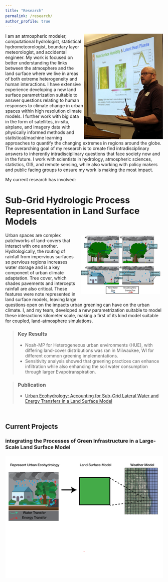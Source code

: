 ```yaml
---
title: "Research"
permalink: /research/
author_profile: true
---
```


<img src="../images/Headshot-9sep2024.png" alt="Image of Aaron Alexander Presenting at NCAR in June 2023" style="float:right;max-width:50%;height:auto;padding:1px;"/>

I am an atmospheric modeler, computational hydrologist, statistical hydrometeorologist, boundary layer meteorologist, and accidental engineer. My work is focused on better understanding the links between the atmosphere and the land surface where we live in areas of both extreme heterogeneity and human interactions. I have extensive experience developing a new land surface parametrization suitable to answer questions relating to human responses to climate change in urban spaces within high resolution climate models. I further work with big data in the form of satellites, in-situ, airplane, and imagery data with physically informed methods and statistical/machine learning approaches to quantify the changing extremes in regions around the globe. The overarching goal of my research is to create find intradisciplinary answers to inherently intradisciplinary questions that face society now and in the future. I work with  scientists in hydrology, atmospheric sciences, statistics, GIS, and remote sensing, while also working with policy makers and public facing groups to ensure my work is making the most impact.

My current research has involved:



Sub-Grid Hydrologic Process Representation in Land Surface Models
=====
<img src="../images/icon_plots_figure1-4Jun2023.png" alt="Image 1" style="float:right;max-width:50%;height:auto;padding:10px;"/>

Urban spaces are complex patchworks of land-covers that interact with one another. Hydrologically, the routing of rainfall from impervious surfaces so pervious regions increases water storage and is a key component of urban climate adaptation. Tree cover, which shades pavements and intercepts rainfall are also critical. These features were note represented in land surface models, leaving large questions open on the impacts urban greening can have on the urban climate. I, and my team, developed a new parametrization suitable to model these interactions kilometer scale, making a first of its kind model suitable for coupled, land-atmosphere simulations. 


> ### Key Results
> * Noah-MP for Heterogeneous urban environments (HUE), with differing land-cover distributions was ran in Milwaukee, WI for different common greening implementations. 
> * Sensitivity analysis showed that greening practices can enhance infiltration while also enhancing the soil water consumption through larger Evapotranspiration. 

> ### Publication
> * [Urban Ecohydrology: Accounting for Sub-Grid Lateral Water and Energy Transfers in a Land Surface Model](https://doi.org/10.1029/2023WR035511)


<br>

## Current Projects

### integrating the Processes of Green Infrastructure in a Large-Scale Land Surface Model

![Test Image](/images/conceptual_model_v4_simple_title-01.png)


<!-- {% include base_path %}

{% assign ordered_pages = site.research | sort:"order_number" %}

{% for post in ordered_pages %}
  {% include archive-single.html type="grid" %}
{% endfor %} -->
